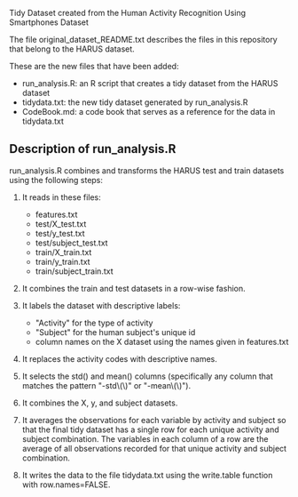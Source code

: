 Tidy Dataset created from the Human Activity Recognition Using Smartphones Dataset

The file original_dataset_README.txt describes the files in this repository
that belong to the HARUS dataset.

These are the new files that have been added:

- run_analysis.R: an R script that creates a tidy dataset from the HARUS dataset
- tidydata.txt: the new tidy dataset generated by run_analysis.R
- CodeBook.md: a code book that serves as a reference for the data in tidydata.txt

Description of run_analysis.R
-----------------------------

run_analysis.R combines and transforms the HARUS test and train datasets using
the following steps:

1. It reads in these files:
    - features.txt
    - test/X_test.txt
    - test/y_test.txt
    - test/subject_test.txt
    - train/X_train.txt
    - train/y_train.txt
    - train/subject_train.txt

2. It combines the train and test datasets in a row-wise fashion.

3. It labels the dataset with descriptive labels:
    - "Activity" for the type of activity
    - "Subject" for the human subject's unique id
    - column names on the X dataset using the names given
      in features.txt

4. It replaces the activity codes with descriptive names.

5. It selects the std() and mean() columns (specifically any column that
   matches the pattern "-std\\(\\)" or "-mean\\(\\)").

6. It combines the X, y, and subject datasets.

7. It averages the observations for each variable by activity and subject
   so that the final tidy dataset has a single row for each unique
   activity and subject combination. The variables in each column of a row
   are the average of all observations recorded for that unique activity
   and subject combination.

8. It writes the data to the file tidydata.txt using the write.table
   function with row.names=FALSE.